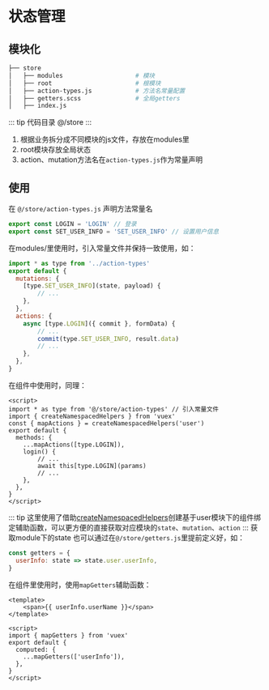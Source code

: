 <!--
 * @Description: 
 * @Author: xiawenlong
 * @Date: 2020-12-23 08:32:48
 * @LastEditors: xiawenlong
 * @LastEditTime: 2020-12-23 09:35:53
-->
# 状态管理

## 模块化

```bash
├── store
│   ├── modules                    # 模块
│   ├── root                       # 根模块
│   ├── action-types.js            # 方法名常量配置
│   ├── getters.scss               # 全局getters
│   ├── index.js
```
::: tip 代码目录
@/store
:::

1. 根据业务拆分成不同模块的js文件，存放在modules里
2. root模块存放全局状态
3. action、mutation方法名在`action-types.js`作为常量声明

## 使用
在 `@/store/action-types.js` 声明方法常量名
```js
export const LOGIN = 'LOGIN' // 登录
export const SET_USER_INFO = 'SET_USER_INFO' // 设置用户信息
```
在modules/里使用时，引入常量文件并保持一致使用，如：
```js
import * as type from '../action-types'
export default {
  mutations: {
    [type.SET_USER_INFO](state, payload) {
        // ...
    },
  },
  actions: {
    async [type.LOGIN]({ commit }, formData) {
        // ...
        commit(type.SET_USER_INFO, result.data)
        // ...
    },
  },
}

```
在组件中使用时，同理：
```vue
<script>
import * as type from '@/store/action-types' // 引入常量文件
import { createNamespacedHelpers } from 'vuex'
const { mapActions } = createNamespacedHelpers('user')
export default {
  methods: {
    ...mapActions([type.LOGIN]),
    login() {
        // ...
        await this[type.LOGIN](params)
        // ...
    },
  },
}
</script>
```
::: tip
这里使用了借助[createNamespacedHelpers](https://vuex.vuejs.org/zh/api/#createnamespacedhelpers)创建基于user模块下的组件绑定辅助函数，可以更方便的直接获取对应模块的`state`、`mutation`、`action`
:::
获取module下的state 也可以通过在`@/store/getters.js`里提前定义好，如：
```js
const getters = {
  userInfo: state => state.user.userInfo,
}
```
在组件里使用时，使用`mapGetters`辅助函数：
```vue
<template>
    <span>{{ userInfo.userName }}</span>
</template>

<script>
import { mapGetters } from 'vuex'
export default {
  computed: {
    ...mapGetters(['userInfo']),
  },
}
</script>
```